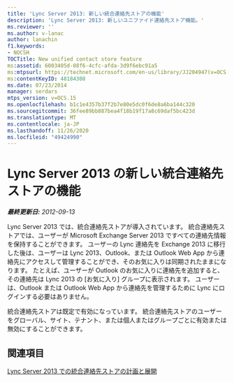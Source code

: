 ```yaml
---
title: 'Lync Server 2013: 新しい統合連絡先ストアの機能'
description: 'Lync Server 2013: 新しいユニファイド連絡先ストア機能。'
ms.reviewer: ''
ms.author: v-lanac
author: lanachin
f1.keywords:
- NOCSH
TOCTitle: New unified contact store feature
ms:assetid: 6003405d-08f6-4cfc-afda-3d9f6ebc91a5
ms:mtpsurl: https://technet.microsoft.com/en-us/library/JJ204947(v=OCS.15)
ms:contentKeyID: 48184308
ms.date: 07/23/2014
manager: serdars
mtps_version: v=OCS.15
ms.openlocfilehash: b1c1e4357b37f2b7e80e5dc0f6de8a6ba144c320
ms.sourcegitcommit: 36fee89bb887bea4f18b19f17a8c69daf5bc423d
ms.translationtype: MT
ms.contentlocale: ja-JP
ms.lasthandoff: 11/26/2020
ms.locfileid: "49424990"
---
```

# <a name="new-unified-contact-store-feature-in-lync-server-2013"></a>Lync Server 2013 の新しい統合連絡先ストアの機能

<div data-xmlns="http://www.w3.org/1999/xhtml">

<div class="topic" data-xmlns="http://www.w3.org/1999/xhtml" data-msxsl="urn:schemas-microsoft-com:xslt" data-cs="https://msdn.microsoft.com/">

<div data-asp="https://msdn2.microsoft.com/asp">



</div>

<div id="mainSection">

<div id="mainBody">

<span> </span>

_**最終更新日:** 2012-09-13_

Lync Server 2013 では、統合連絡先ストアが導入されています。 統合連絡先ストアでは、ユーザーが Microsoft Exchange Server 2013 ですべての連絡先情報を保持することができます。 ユーザーの Lync 連絡先を Exchange 2013 に移行した後は、ユーザーは Lync 2013、Outlook、または Outlook Web App から連絡先にアクセスして管理することができ、そのお気に入りは同期されたままになります。 たとえば、ユーザーが Outlook のお気に入りに連絡先を追加すると、その連絡先は Lync 2013 の [お気に入り] グループに表示されます。 ユーザーは、Outlook または Outlook Web App から連絡先を管理するために Lync にログインする必要はありません。

統合連絡先ストアは既定で有効になっています。 統合連絡先ストアのユーザーをグローバル、サイト、テナント、または個人またはグループごとに有効または無効にすることができます。

<div>

## <a name="see-also"></a>関連項目


[Lync Server 2013 での統合連絡先ストアの計画と展開](lync-server-2013-planning-and-deploying-unified-contact-store.md)  
  

</div>

</div>

<span> </span>

</div>

</div>

</div>

